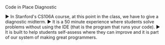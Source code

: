 Code in Place Diagnostic

▶  In Stanford's CS106A course, at this point in the class, we have to give a diagnostic midterm. 
▶  It is a 50 minute experience where students solve problems without using the IDE (that is the program that runs your code). 
▶  It is built to help students self-assess where they can improve and it is part of our system of making great programmers.
